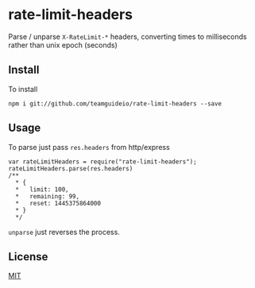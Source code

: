 # rate-limit-headers
Parse / unparse `X-RateLimit-*` headers, converting times to milliseconds rather than unix epoch (seconds)


## Install
To install

    npm i git://github.com/teamguideio/rate-limit-headers --save


## Usage
To parse just pass `res.headers` from http/express

    var rateLimitHeaders = require("rate-limit-headers");
    rateLimitHeaders.parse(res.headers)
    /**
      * {
      *   limit: 100,
      *   remaining: 99,
      *   reset: 1445375864000
      * }
      */

`unparse` just reverses the process.


## License
[MIT](LICENSE)
